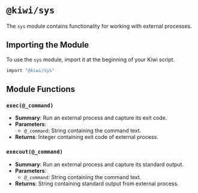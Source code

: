 # `@kiwi/sys`

The `sys` module contains functionality for working with external processes.

## Importing the Module

To use the `sys` module, import it at the beginning of your Kiwi script.

```ruby
import "@kiwi/sys"
```

## Module Functions

### `exec(@_command)`
- **Summary**: Run an external process and capture its exit code.
- **Parameters**:
  - `@_command`: String containing the command text.
- **Returns**: Integer containing exit code of external process.

### `execout(@_command)`
- **Summary**: Run an external process and capture its standard output.
- **Parameters**:
  - `@_command`: String containing the command text.
- **Returns**: String containing standard output from external process.